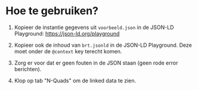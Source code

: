 # Hoe te gebruiken?

1. Kopieer de instantie gegevens uit `voorbeeld.json` in de JSON-LD Playground: <https://json-ld.org/playground>

2. Kopieer ook de inhoud van `brt.jsonld` in de JSON-LD Playground.  Deze moet onder de `@context` key terecht komen.

3. Zorg er voor dat er geen fouten in de JSON staan (geen rode error berichten).

4. Klop op tab "N-Quads" om de linked data te zien.
